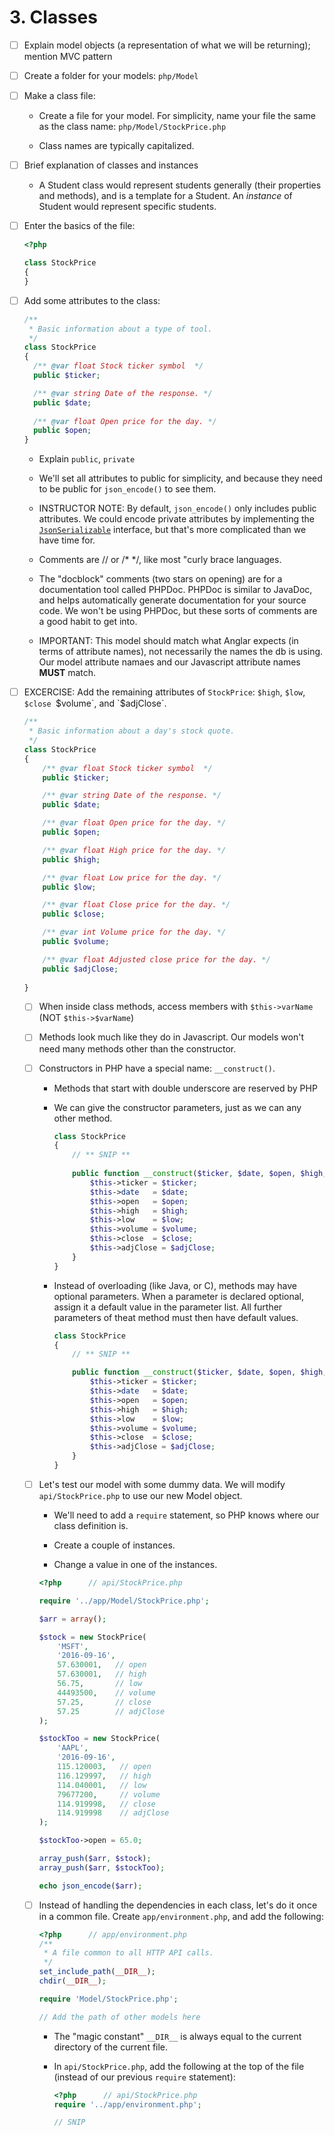 # 3. Classes 

- [ ] Explain model objects (a representation of what we will be returning); mention MVC pattern

- [ ] Create a folder for your models: `php/Model`

- [ ] Make a class file:

  - Create a file for your model. For simplicity, name your file the same as
    the class name: `php/Model/StockPrice.php`

  - Class names are typically capitalized.

- [ ] Brief explanation of classes and instances

  - A Student class would represent students generally (their properties and
    methods), and is a template for a Student. An *instance* of Student would
    represent specific students.

- [ ] Enter the basics of the file:
  
  ```php
  <?php
  
  class StockPrice
  {
  }
  ```

- [ ] Add some attributes to the class:
  
  ```php
  /**
   * Basic information about a type of tool.
   */
  class StockPrice
  {
    /** @var float Stock ticker symbol  */
    public $ticker;

    /** @var string Date of the response. */
    public $date;
	
    /** @var float Open price for the day. */
    public $open;
  }
  ```

    - Explain `public`, `private`

    - We'll set all attributes to public for simplicity, and because they need
      to be public for `json_encode()` to see them.

    - INSTRUCTOR NOTE: By default, `json_encode()` only includes public
      attributes. We could encode private attributes by implementing the
      [`JsonSerializable`](http://php.net/manual/en/class.jsonserializable.php)
      interface, but that's more complicated than we have time for.

    - Comments are // or /* */, like most "curly brace languages.
    
    - The "docblock" comments (two stars on opening) are for a documentation
      tool called PHPDoc. PHPDoc is similar to JavaDoc, and helps automatically
      generate documentation for your source code. We won't be using PHPDoc,
      but these sorts of comments are a good habit to get into.
    
    - IMPORTANT: This model should match what Anglar expects (in terms of
      attribute names), not necessarily the names the db is using. Our model
      attribute namaes and our Javascript attribute names **MUST** match.
    
- [ ] EXCERCISE: Add the remaining attributes of `StockPrice`: 
  `$high`, `$low`, `$close `$volume`, and `$adjClose`.

  ```php
  /**
   * Basic information about a day's stock quote.
   */
  class StockPrice
  {
      /** @var float Stock ticker symbol  */
      public $ticker;
  
      /** @var string Date of the response. */
      public $date;
  
      /** @var float Open price for the day. */
      public $open;
  
      /** @var float High price for the day. */
      public $high;
  
      /** @var float Low price for the day. */
      public $low;
  
      /** @var float Close price for the day. */
      public $close;
  
      /** @var int Volume price for the day. */
      public $volume;
  
      /** @var float Adjusted close price for the day. */
      public $adjClose;
 
  }
  
  ```

  - [ ] When inside class methods, access members with `$this->varName`
    (NOT `$this->$varName`)
    
  - [ ] Methods look much like they do in Javascript. Our models won't need
    many methods other than the constructor.
    
  - [ ] Constructors in PHP have a special name: `__construct()`.

    - Methods that start with double underscore are reserved by PHP

    - We can give the constructor parameters, just as we can any other method.
    
      ```php
      class StockPrice
      {
          // ** SNIP **
     
          public function __construct($ticker, $date, $open, $high, $low, $volume, $close, $adjClose) {
              $this->ticker = $ticker;
              $this->date   = $date;
              $this->open   = $open;
              $this->high   = $high;
              $this->low    = $low;
              $this->volume = $volume;
              $this->close  = $close;
              $this->adjClose = $adjClose;
          }
      }
      ```

    - Instead of overloading (like Java, or C), methods may have optional 
	  parameters. When a parameter is declared optional, assign it a default value
	  in the parameter list. All further parameters of theat method must then have 
	  default values.
    
      ```php
      class StockPrice
      {
          // ** SNIP **
      
          public function __construct($ticker, $date, $open, $high, $low, $volume, $close = null, $adjClose = null) {
              $this->ticker = $ticker;
              $this->date   = $date;
              $this->open   = $open;
              $this->high   = $high;
              $this->low    = $low;
              $this->volume = $volume;
              $this->close  = $close;
              $this->adjClose = $adjClose;
          }
      }
      ```

  - [ ] Let's test our model with some dummy data. We will modify `api/StockPrice.php`
    to use our new Model object.
    
    - We'll need to add a `require` statement, so PHP knows where our class
      definition is.
      
    - Create a couple of instances.
    
    - Change a value in one of the instances.

    ```php
    <?php      // api/StockPrice.php
    
    require '../app/Model/StockPrice.php';
    
    $arr = array();
    
    $stock = new StockPrice(
        'MSFT',
		'2016-09-16',
		57.630001,   // open
		57.630001,   // high
		56.75,       // low
		44493500,    // volume
		57.25,       // close
		57.25        // adjClose
    );

    $stockToo = new StockPrice(
        'AAPL',             
        '2016-09-16',           
        115.120003,   // open
        116.129997,   // high            
        114.040001,   // low
	    79677200,     // volume
		114.919998,   // close
	    114.919998    // adjClose      
    );
    
    $stockToo->open = 65.0;
    
    array_push($arr, $stock);
    array_push($arr, $stockToo);
    
    echo json_encode($arr);
    ```
    
  - [ ] Instead of handling the dependencies in each class, let's do it once in
    a common file. Create `app/environment.php`, and add the following:
    
      ```php
      <?php      // app/environment.php
      /**
       * A file common to all HTTP API calls.
       */
      set_include_path(__DIR__);
      chdir(__DIR__);
      
      require 'Model/StockPrice.php';
      
      // Add the path of other models here
      ```
    
    - The "magic constant" `__DIR__` is always equal to the current directory
      of the current file.
    
    - In `api/StockPrice.php`, add the following at the top of the file
      (instead of our previous `require` statement):
    
      ```php
      <?php      // api/StockPrice.php
      require '../app/environment.php';
      
      // SNIP
      ```
